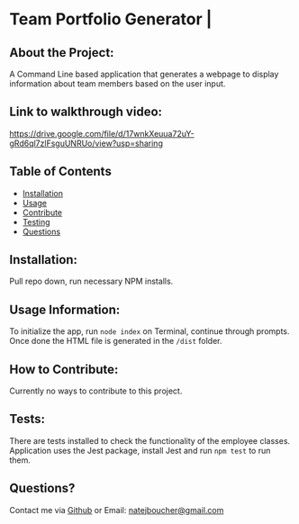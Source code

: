 
# Team Portfolio Generator | 

## About the Project:
    
A Command Line based application that generates a webpage to display information about team members based on the user input. 

## Link to walkthrough video:

https://drive.google.com/file/d/17wnkXeuua72uY-gRd6ql7zlFsguUNRUo/view?usp=sharing
    
## Table of Contents
    
- [Installation](#installation)
- [Usage](#usage)
- [Contribute](#contribute)
- [Testing](#tests)
- [Questions](#questions)

<a name="installation"></a>
## Installation:
    
Pull repo down, run necessary NPM installs.
<a name="usage"></a>
## Usage Information:
    
To initialize the app, run `node index` on Terminal, continue through prompts. Once done the HTML file is generated in the `/dist` folder. 

<a name="contribute"></a>
## How to Contribute:
    
Currently no ways to contribute to this project.
<a name="tests"></a>
## Tests:
    
There are tests installed to check the functionality of the employee classes. Application uses the Jest package, install Jest and run `npm test` to run them.
<a name="questions"></a>
## Questions?

Contact me via [Github](https://github.com/natejboucher) or Email: <natejboucher@gmail.com>
